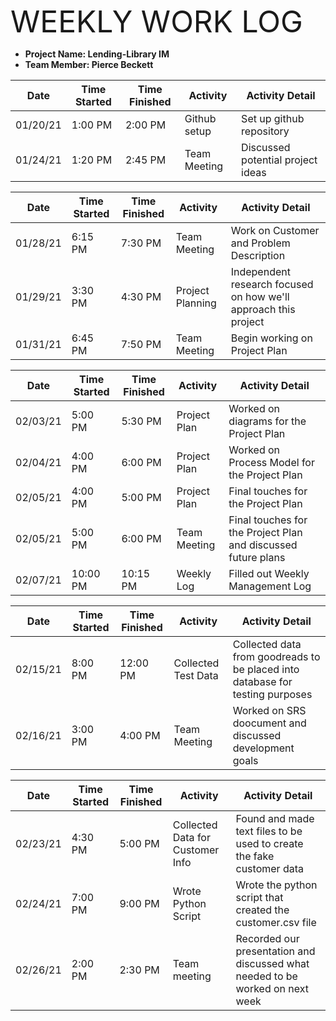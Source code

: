 <p><font size=18>WEEKLY WORK LOG</font></p>

+ **Project Name: Lending-Library IM**
+ **Team Member: Pierce Beckett**


| Date | Time Started | Time Finished | Activity | Activity Detail |
|------|--------------|---------------|----------|-----------------|
| 01/20/21 | 1:00 PM | 2:00 PM | Github setup | Set up github repository |
| 01/24/21 | 1:20 PM | 2:45 PM | Team Meeting | Discussed potential project ideas |


| Date | Time Started | Time Finished | Activity | Activity Detail |
|------|--------------|---------------|----------|-----------------|
| 01/28/21 | 6:15 PM | 7:30 PM | Team Meeting | Work on Customer and Problem Description |
| 01/29/21 | 3:30 PM | 4:30 PM | Project Planning | Independent research focused on how we'll approach this project |
| 01/31/21 | 6:45 PM | 7:50 PM | Team Meeting | Begin working on Project Plan |

| Date | Time Started | Time Finished | Activity | Activity Detail |
|------|--------------|---------------|----------|-----------------|
| 02/03/21 | 5:00 PM | 5:30 PM | Project Plan | Worked on diagrams for the Project Plan |
| 02/04/21 | 4:00 PM | 6:00 PM | Project Plan | Worked on Process Model for the Project Plan |
| 02/05/21 | 4:00 PM | 5:00 PM | Project Plan | Final touches for the Project Plan |
| 02/05/21 | 5:00 PM | 6:00 PM | Team Meeting | Final touches for the Project Plan and discussed future plans |
| 02/07/21 | 10:00 PM | 10:15 PM | Weekly Log | Filled out Weekly Management Log |

| Date | Time Started | Time Finished | Activity | Activity Detail |
|------|--------------|---------------|----------|-----------------|
| 02/15/21 | 8:00 PM | 12:00 PM | Collected Test Data | Collected data from goodreads to be placed into database for testing purposes |
| 02/16/21 | 3:00 PM | 4:00 PM | Team Meeting | Worked on SRS doocument and discussed development goals |

| Date | Time Started | Time Finished | Activity | Activity Detail |
|------|--------------|---------------|----------|-----------------|
| 02/23/21 | 4:30 PM | 5:00 PM | Collected Data for Customer Info | Found and made text files to be used to create the fake customer data |
| 02/24/21 | 7:00 PM | 9:00 PM | Wrote Python Script | Wrote the python script that created the customer.csv file |
| 02/26/21 | 2:00 PM | 2:30 PM | Team meeting | Recorded our presentation and discussed what needed to be worked on next week |
